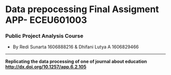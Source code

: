  Data prepocessing Final Assigment APP- ECEU601003
==========================
### Public Project Analysis Course
* By Redi Sunarta 1606888216 & Dhifani Lutya A 1606829466
---
**Replicating the data processing of one of journal about education http://dx.doi.org/10.1257/app.6.2.105**

